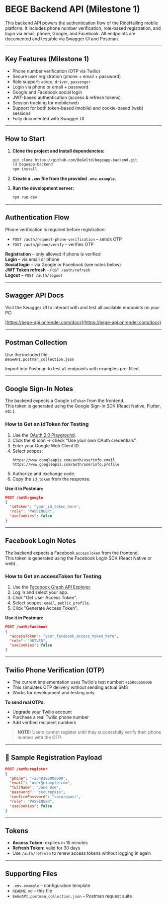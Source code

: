 # BEGE Backend API (Milestone 1)

This backend API powers the authentication flow of the RideHailing mobile platform. It includes phone number verification, role-based registration, and login via email, phone, Google, and Facebook. All endpoints are documented and testable via Swagger UI and Postman.

---

##  Key Features (Milestone 1)

-  Phone number verification (OTP via Twilio)
-  Secure user registration (phone + email + password)
-  Role support: `admin`, `driver`, `passenger`
-  Login via phone or email + password
-  Google and Facebook social login
-  JWT-based authentication (access & refresh tokens)
-  Session tracking for mobile/web
-  Support for both token-based (mobile) and cookie-based (web) sessions
-  Fully documented with Swagger UI

---

##  How to Start

1. **Clone the project and install dependencies:**
    ```bash
    git clone https://github.com/BeGeltd/begeapp-backend.git
    cd begeapp-backend
    npm install
    ```
2. **Create a `.env` file from the provided `.env.example`.**

3. **Run the development server:**
    ```bash
    npm run dev
    ```

---

##  Authentication Flow

Phone verification is required before registration:

- `POST /auth/request-phone-verification` – sends OTP
- `POST /auth/phone/verify` – verifies OTP

**Registration** – only allowed if phone is verified  
**Login** – via email or phone  
**Social login** – via Google or Facebook (see notes below)  
**JWT Token refresh** – `POST /auth/refresh`  
**Logout** – `POST /auth/logout`

---

##  Swagger API Docs

Visit the Swagger UI to interact with and test all available endpoints on your PC:

 [https://bege-api.onrender.com/docs](https://bege-api.onrender.com/docs)

---

##  Postman Collection

Use the included file:  
`BeGeAPI.postman_collection.json`

Import into Postman to test all endpoints with examples pre-filled.

---

##  Google Sign-In Notes

The backend expects a Google `idToken` from the frontend.  
This token is generated using the Google Sign-In SDK (React Native, Flutter, etc.).

###  How to Get an idToken for Testing

1. Use the [OAuth 2.0 Playground](https://developers.google.com/oauthplayground).
2. Click the ⚙️ icon → check “Use your own OAuth credentials”.
3. Enter your Google Web Client ID.
4. Select scopes:
    ```
    https://www.googleapis.com/auth/userinfo.email
    https://www.googleapis.com/auth/userinfo.profile
    ```
5. Authorize and exchange code.
6. Copy the `id_token` from the response.


**Use it in Postman:**
```json
POST /auth/google
{
  "idToken": "your_id_token_here",
  "role": "PASSENGER",
  "useCookies": false
}
```

---

##  Facebook Login Notes

The backend expects a Facebook `accessToken` from the frontend.  
This token is generated using the Facebook Login SDK (React Native or web).

###  How to Get an accessToken for Testing

1. Use the [Facebook Graph API Explorer](https://developers.facebook.com/tools/explorer/).
2. Log in and select your app.
3. Click "Get User Access Token".
4. Select scopes: `email`, `public_profile`.
5. Click "Generate Access Token".

**Use it in Postman:**
```json
POST /auth/facebook
{
  "accessToken": "your_facebook_access_token_here",
  "role": "DRIVER",
  "useCookies": false
}
```

---

##  Twilio Phone Verification (OTP)

- The current implementation uses Twilio's test number: `+15005550006`
- This simulates OTP delivery without sending actual SMS
-  Works for development and testing only

 **To send real OTPs:**
- Upgrade your Twilio account
- Purchase a real Twilio phone number
- Add verified recipient numbers

> **NOTE:** Users cannot register until they successfully verify their phone number with the OTP.

---

## 🧪 Sample Registration Payload

```json
POST /auth/register
{
  "phone": "+2348100000000",
  "email": "user@example.com",
  "fullName": "Jane Doe",
  "password": "securepass",
  "confirmPassword": "securepass",
  "role": "PASSENGER",
  "useCookies": false
}
```

---

##  Tokens

- **Access Token:** expires in 15 minutes
- **Refresh Token:** valid for 30 days
- Use `/auth/refresh` to renew access tokens without logging in again

---

##  Supporting Files

- `.env.example` – configuration template
- `README.md` – this file
- `BeGeAPI.postman_collection.json` – Postman request suite